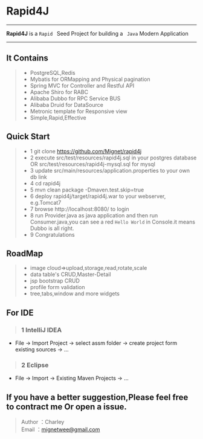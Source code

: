 # Rapid4J

------

**Rapid4J** is a `Rapid ` Seed Project for building a ` Java` Modern Application

------

## It Contains
>* PostgreSQL,Redis
>* Mybatis for ORMapping and Physical pagination
>* Spring MVC for Controller and Restful API
>* Apache Shiro for RABC
>* Alibaba Dubbo for RPC Service BUS
>* Alibaba Druid for DataSource
>* Metronic template for Responsive view
>* Simple,Rapid,Effective

## Quick Start
> * 1 git clone https://github.com/Mignet/rapid4j
> * 2 execute src/test/resources/rapid4j.sql in your postgres database OR src/test/resources/rapid4j-mysql.sql for mysql
> * 3 update src/main/resources/application.properties to your own db link
> * 4 cd rapid4j
> * 5 mvn clean package -Dmaven.test.skip=true
> * 6 deploy rapid4j/target/rapid4j.war to your webserver, e.g.Tomcat7
> * 7 browse http://localhost:8080/ to login
> * 8 run Provider.java as java application and then run Consumer.java,you can see a red `Hello World` in Console.it means Dubbo is all right.
> * 9 Congratulations

## RoadMap
>* image cloud=>upload,storage,read,rotate,scale
>* data table's CRUD,Master-Detail
>* jsp bootstrap CRUD
>* profile form validation
>* tree,tabs,window and more widgets

## For IDE
> ### 1 IntelliJ IDEA
* File -> Import Project -> select assm folder -> create project form existing sources -> ...

> ### 2 Eclipse
* File -> Import -> Existing Maven Projects -> ...

## If you have a better suggestion,Please feel free to contract me Or open a issue.
> Author ：Charley  
> Email  ：mignetwee@gmail.com  
